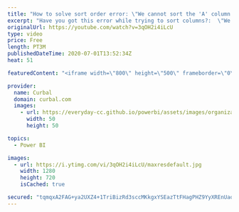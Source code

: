 ```yaml
---
title: "How to solve sort order error: \"We cannot sort the 'A' column by 'B'. You cant have more than ...\""
excerpt: "Have you got this error while trying to sort columns?:  \"We cannot sort the 'school' column by 'grade'. You can't have more than one value in 'grade' for the same value in 'school'. Choose a different column for sorting or update the data in 'Year'.\"  In this video I show you why you get it and how to"
originalUrl: https://youtube.com/watch?v=3qOH2i4iLcU
type: video
price: Free
length: PT3M
publishedDateTime: 2020-07-01T13:52:34Z
heat: 51

featuredContent: "<iframe width=\"800\" height=\"500\" frameborder=\"0\" src=\"https://www.youtube.com/embed/3qOH2i4iLcU\" allow=\"accelerometer; autoplay; encrypted-media; gyroscope; picture-in-picture\" allowfullscreen></iframe>"

provider:
  name: Curbal
  domain: curbal.com
  images:
    - url: https://everyday-cc.github.io/powerbi/assets/images/organizations/curbal.com-50x50.jpg
      width: 50
      height: 50

topics:
  - Power BI

images:
  - url: https://i.ytimg.com/vi/3qOH2i4iLcU/maxresdefault.jpg
    width: 1280
    height: 720
    isCached: true

secured: "tqmqxA2FAG+ya2UXZ4+1TriBizRd3sccMKkgxYSEazTtFHagPHZ9YyXREnUao9BsnVusKlfXchFHdI7ePmXXPflXihMwEANJRv3O6P4mZTtCtBoy8Mt1Cszv5HZcEzu9/zF1+7nKOnbqciS///b8NOQ1aGUjiXRaLF11jLaZc/grCWxF0DpkLW/dsa9pkb13Pwb6+GvvoKSS1U0oLxw5BmqItl3ogiPtfG3KTgcWAhxkoKxCNO+IriKnQIYDrVNHlvSL6BqZfvijejUIGMf0Q6tv11VcFZRwznTpv4/SsmbpKhD8zVcdhmTtBGaqWEqPMFwbLxhGLNXhtL8+iKjTxkilw0Do7CyUFAwa4E7l9jgjpvYtiSvpQZyFEEx6LRHpk+coSN/gGLNEWwvwuAni2bsCdn2+2dysHpg5lgFhB7E=;xY60H87dP/uBprl8jt0gnQ=="
---
```


